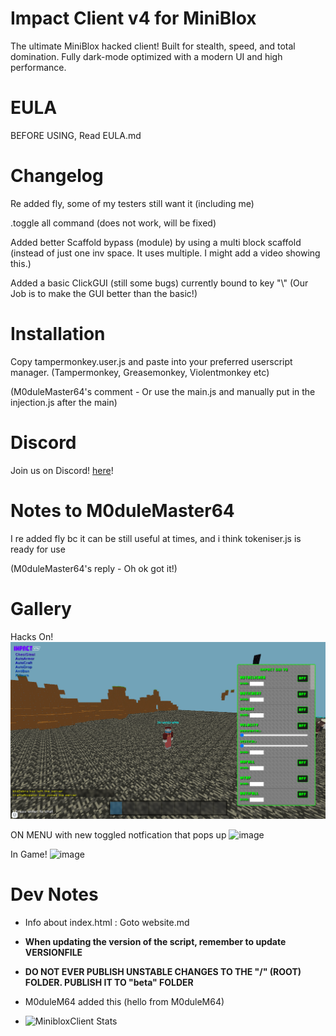 # Impact Client v4 for MiniBlox

The ultimate MiniBlox hacked client! Built for stealth, speed, and total domination. Fully dark-mode optimized with a modern UI and high performance.

# EULA

BEFORE USING, Read EULA.md

# Changelog

Re added fly, some of my testers still want it (including me)

.toggle all command (does not work, will be fixed)

Added better Scaffold bypass (module) by using a multi block scaffold (instead of just one inv space. It uses multiple. I might add a video showing this.)

Added a basic ClickGUI (still some bugs) currently bound to key "\\" (Our Job is to make the GUI better than the basic!)

# Installation

Copy tampermonkey.user.js and paste into your preferred userscript manager. (Tampermonkey, Greasemonkey, Violentmonkey etc)

(M0duleMaster64's comment - Or use the main.js and manually put in the injection.js after the main)

# Discord

Join us on Discord! [here](https://discord.gg/PwpGemYhJx)!

# Notes to M0duleMaster64

I re added fly bc it can be still useful at times, and i think tokeniser.js is ready for use

(M0duleMaster64's reply - Oh ok got it!)


# Gallery

Hacks On!
![Hacks On! (old photo)](./.github/images/client.png)

ON MENU with new toggled notfication that pops up
![image](https://github.com/user-attachments/assets/5580f818-10a4-488d-959e-6d2a3410f8a5)

In Game!
![image](https://github.com/user-attachments/assets/02dbf119-4c99-47f2-af53-6348e50e48be)


# Dev Notes

- Info about index.html : Goto website.md
- **When updating the version of the script, remember to update VERSIONFILE**
- **DO NOT EVER PUBLISH UNSTABLE CHANGES TO THE "/" (ROOT) FOLDER. PUBLISH IT TO "beta" FOLDER**

- M0duleM64 added this (hello from M0duleM64)

- ![MinibloxClient Stats](https://gitmystat.vercel.app/repo?theme=dino&username=progmem-cc&repo=miniblox.impact.client.updatedv2)

